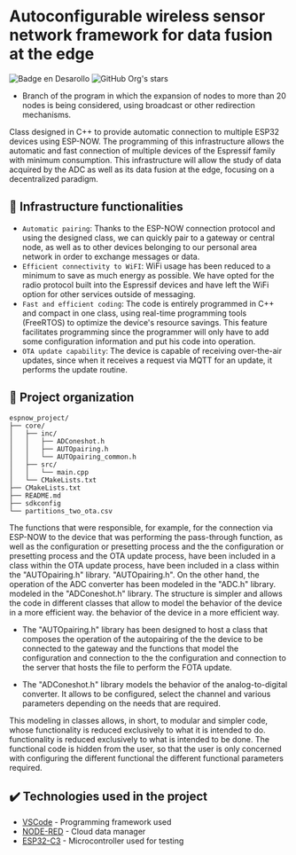 <h1> Autoconfigurable wireless sensor network framework for data fusion at the edge </h1>

![Badge en Desarollo](https://img.shields.io/badge/STATUS-EN%20DESAROLLO-green)
![GitHub Org's stars](https://img.shields.io/github/stars/camilafernanda?style=social)

* Branch of the program in which the expansion of nodes to more than 20 nodes is being considered, using broadcast or other redirection mechanisms.
  
Class designed in C++ to provide automatic connection to multiple ESP32 devices using ESP-NOW. The programming of this infrastructure allows the automatic and fast connection of multiple devices of the Espressif family with minimum consumption. This infrastructure will allow the study of data acquired by the ADC as well as its data fusion at the edge, focusing on a decentralized paradigm.

## 🔨 Infrastructure functionalities 

- `Automatic pairing`: Thanks to the ESP-NOW connection protocol and using the designed class, we can quickly pair to a gateway or central node, as well as to other devices belonging to our personal area network in order to exchange messages or data.
- `Efficient connectivity to WiFI`: WiFi usage has been reduced to a minimum to save as much energy as possible. We have opted for the radio protocol built into the Espressif devices and have left the WiFi option for other services outside of messaging.
- `Fast and efficient coding`: The code is entirely programmed in C++ and compact in one class, using real-time programming tools (FreeRTOS) to optimize the device's resource savings. This feature facilitates programming since the programmer will only have to add some configuration information and put his code into operation.
- `OTA update capability`: The device is capable of receiving over-the-air updates, since when it receives a request via MQTT for an update, it performs the update routine.

## 📁 Project organization
```
espnow_project/
├── core/
│   ├── inc/
│   │   ├── ADConeshot.h
│   │   ├── AUTOpairing.h
│   │   └── AUTOpairing_common.h
│   ├── src/
│   │   └── main.cpp
│   └── CMakeLists.txt
├── CMakeLists.txt
├── README.md
├── sdkconfig
└── partitions_two_ota.csv
```


The functions that were responsible, for example, for the connection via ESP-NOW to the device that was performing the pass-through function, as well as the configuration or presetting process and the the configuration or presetting process and the OTA update process, have been included in a class within the OTA update process, have been included in a class within the "AUTOpairing.h" library. "AUTOpairing.h". On the other hand, the operation of the ADC converter has been modeled in the "ADC.h" library.
modeled in the "ADConeshot.h" library. The structure is simpler and allows
the code in different classes that allow to model the behavior of the device in a more efficient way.
the behavior of the device in a more efficient way.

* The "AUTOpairing.h" library has been designed to host a class that composes the operation of the autopairing of the the device to be connected to the gateway and the functions that model the configuration and connection to the the configuration and connection to the server that hosts the file to perform the FOTA update.

* The "ADConeshot.h" library models the behavior of the analog-to-digital converter. It allows to be configured, select the channel and various parameters depending on the needs that are required. 

This modeling in classes allows, in short, to modular and simpler code, whose functionality is reduced exclusively to what it is intended to do. functionality is reduced exclusively to what is intended to be done. The functional code is hidden from the user, so that the user is only concerned with configuring the different functional the different functional parameters required.

## ✔️ Technologies used in the project

* [VSCode](https://code.visualstudio.com/) - Programming framework used
* [NODE-RED](https://nodered.org/) - Cloud data manager
* [ESP32-C3](https://www.espressif.com/en/products/socs/esp32-c3) - Microcontroller used for testing

